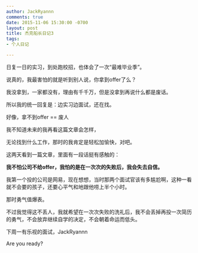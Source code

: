 ```yaml
---
author: JackRyannn
comments: true
date: 2015-11-06 15:30:00 -0700
layout: post
title: 杰克船长日记3
tags:
- 个人日记

---
```

日复一日的实习，到处跑校招，也体会了一次“最难毕业季”。

说真的，我最害怕的就是听到别人说，你拿到offer了么？

我没拿到，一家都没有，理由有千千万，但是没拿到再说什么都是废话。

所以我的统一回复是：边实习边面试，还在找。

好像，拿不到offer == 废人

我不知道未来的我再看这篇文章会怎样，

无论找到什么工作，那时的我肯定是轻松加愉快，对吧。

这两天看到一篇文章，里面有一段话挺有感触的：

**我不怕公司不给offer，我怕的是在一次次的失败后，我会失去自信。**

我第一个投的公司是网易，现在想想，当时那两个面试官该有多尴尬啊，这种一看就不会要的孩子，还要心平气和地跟他唠上半个小时。

那时勇气值爆表。

不过我觉得这不丢人，我就希望在一次次失败的洗礼后，我不会丢掉再投一次简历的勇气，不会放弃继续自学的决定，不会朝着命运而低头。

下周一有乐视的面试，JackRyannn

Are you ready?

